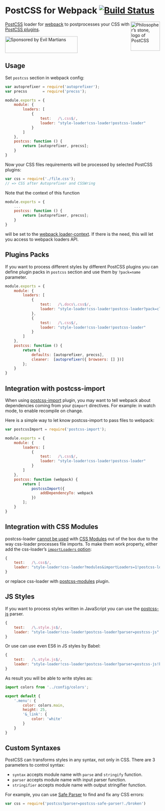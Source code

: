 # PostCSS for Webpack [![Build Status][ci-img]][ci]

<img align="right" width="95" height="95"
     title="Philosopher’s stone, logo of PostCSS"
     src="http://postcss.github.io/postcss/logo.svg">

[PostCSS] loader for [webpack] to postprocesses your CSS with [PostCSS plugins].

<a href="https://evilmartians.com/?utm_source=postcss-loader">
<img src="https://evilmartians.com/badges/sponsored-by-evil-martians.svg" alt="Sponsored by Evil Martians" width="236" height="54">
</a>

[PostCSS plugins]: https://github.com/postcss/postcss#plugins
[PostCSS]:         https://github.com/postcss/postcss
[webpack]:         http://webpack.github.io/
[ci-img]:          https://travis-ci.org/postcss/postcss-loader.svg
[ci]:              https://travis-ci.org/postcss/postcss-loader

## Usage

Set `postcss` section in webpack config:

```js
var autoprefixer = require('autoprefixer');
var precss       = require('precss');

module.exports = {
    module: {
        loaders: [
            {
                test:   /\.css$/,
                loader: "style-loader!css-loader!postcss-loader"
            }
        ]
    },
    postcss: function () {
        return [autoprefixer, precss];
    }
}
```

Now your CSS files requirements will be processed by selected PostCSS plugins:

```js
var css = require('./file.css');
// => CSS after Autoprefixer and CSSWring
```

Note that the context of this function

```js
module.exports = {
    ...
    postcss: function () {
        return [autoprefixer, precss];
    }
}
```

will be set to the [webpack loader-context].
If there is the need, this will let you access to webpack loaders API.

[webpack loader-context]: http://webpack.github.io/docs/loaders.html#loader-context

## Plugins Packs

If you want to process different styles by different PostCSS plugins you can
define plugin packs in `postcss` section and use them by `?pack=name` parameter.

```js
module.exports = {
    module: {
        loaders: [
            {
                test:   /\.docs\.css$/,
                loader: "style-loader!css-loader!postcss-loader?pack=cleaner"
            },
            {
                test:   /\.css$/,
                loader: "style-loader!css-loader!postcss-loader"
            }
        ]
    },
    postcss: function () {
        return {
            defaults: [autoprefixer, precss],
            cleaner:  [autoprefixer({ browsers: [] })]
        };
    }
}
```

## Integration with postcss-import

When using [postcss-import] plugin, you may want to tell webpack about
dependencies coming from your `@import` directives.
For example: in watch mode, to enable recompile on change.

Here is a simple way to let know postcss-import to pass files to webpack:

```js
var postcssImport = require('postcss-import');

module.exports = {
    module: {
        loaders: [
            {
                test:   /\.css$/,
                loader: "style-loader!css-loader!postcss-loader"
            }
        ]
    },
    postcss: function (webpack) {
        return [
            postcssImport({
                addDependencyTo: webpack
            })
        ];
    }
}
```

[webpack loader-context]: http://webpack.github.io/docs/loaders.html#loader-context
[postcss-import]:         https://github.com/postcss/postcss-import

## Integration with CSS Modules

postcss-loader [cannot be used] with [CSS Modules] out of the box due to the way css-loader processes file imports. To make them work property, either add the css-loader’s [`importLoaders` option]:

```js
{
    test:   /\.css$/,
    loader: "style-loader!css-loader?modules&importLoaders=1!postcss-loader"
}
```

or replace css-loader with [postcss-modules] plugin.

[cannot be used]:         https://github.com/webpack/css-loader/issues/137
[CSS Modules]:            https://github.com/webpack/css-loader#css-modules
[`importLoaders` option]: github.com/webpack/css-loader#importing-and-chained-loaders
[postcss-modules]:        https://github.com/outpunk/postcss-modules

## JS Styles

If you want to process styles written in JavaScript
you can use the [postcss-js] parser.

```js
{
    test:   /\.style.js$/,
    loader: "style-loader!css-loader!postcss-loader?parser=postcss-js"
}
```

Or use can use even ES6 in JS styles by Babel:

```js
{
    test:   /\.style.js$/,
    loader: "style-loader!css-loader!postcss-loader?parser=postcss-js!babel"
}
```

As result you will be able to write styles as:

```js
import colors from '../config/colors';

export default {
    '.menu': {
        color: colors.main,
        height: 25,
        '&_link': {
            color: 'white'
        }
    }
}
```

[postcss-js]: https://github.com/postcss/postcss-js

## Custom Syntaxes

PostCSS can transforms styles in any syntax, not only in CSS.
There are 3 parameters to control syntax:

* `syntax` accepts module name with `parse` and `stringify` function.
* `parser` accepts module name with input parser function.
* `stringifier` accepts module name with output stringifier function.

For example, you can use [Safe Parser] to find and fix any CSS errors:

```js
var css = require('postcss?parser=postcss-safe-parser!./broken')
```

[Safe Parser]: https://github.com/postcss/postcss-safe-parser
